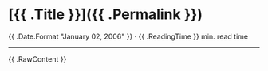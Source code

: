 # [{{ .Title }}]({{ .Permalink }})

{{ .Date.Format "January 02, 2006" }} · {{ .ReadingTime }} min. read time

---

{{ .RawContent }}
